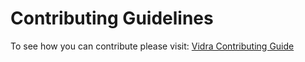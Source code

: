 # Contributing Guidelines

To see how you can contribute please visit: [Vidra Contributing Guide](https://infrahub-operator.github.io/vidra/topics/contributions/)
